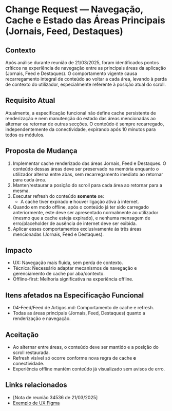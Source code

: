 # Change Request — Navegação, Cache e Estado das Áreas Principais (Jornais, Feed, Destaques)

## Contexto
Após análise durante reunião de 21/03/2025, foram identificados pontos críticos na experiência de navegação entre as principais áreas da aplicação (Jornais, Feed e Destaques). O comportamento vigente causa recarregamento integral de conteúdo ao voltar a cada área, levando à perda de contexto do utilizador, especialmente referente à posição atual do scroll.

## Requisito Atual
Atualmente, a especificação funcional não define cache persistente de renderização e nem manutenção do estado das áreas mencionadas ao alternar ou retornar de outras secções. O conteúdo é sempre recarregado, independentemente da conectividade, expirando após 10 minutos para todos os módulos.

## Proposta de Mudança
1. Implementar cache renderizado das áreas Jornais, Feed e Destaques. O conteúdo dessas áreas deve ser preservado na memória enquanto o utilizador alterna entre abas, sem recarregamento imediato ao retornar para cada área.
2. Manter/restaurar a posição do scroll para cada área ao retornar para a mesma.
3. Executar refresh do conteúdo **somente** se:
   - A cache tiver expirado **e** houver ligação ativa à internet.
4. Quando em modo offline, após o conteúdo já ter sido carregado anteriormente, este deve ser apresentado normalmente ao utilizador (mesmo que a cache esteja expirado), e nenhuma mensagem de erro/placeholder de ausência de internet deve ser exibida.
5. Aplicar esses comportamentos exclusivamente às três áreas mencionadas (Jornais, Feed e Destaques).

## Impacto
- UX: Navegação mais fluida, sem perda de contexto.
- Técnica: Necessário adaptar mecanismos de navegação e gerenciamento de cache por aba/contexto.
- Offline-first: Melhoria significativa na experiência offline.

## Itens afetados na Especificação Funcional
- 04-Feed/Feed de Artigos.md: Comportamento de cache e refresh.
- Todas as áreas principais (Jornais, Feed, Destaques) quanto a renderização e navegação.

## Aceitação
- Ao alternar entre áreas, o conteúdo deve ser mantido e a posição do scroll restaurada.
- Refresh visível só ocorre conforme nova regra de cache **e** conectividade.
- Experiência offline mantém conteúdo já visualizado sem avisos de erro.

## Links relacionados
- [Nota de reunião 34536 de 21/03/2025]
- [Exemplo de UX Figma](https://www.figma.com/design/jWFlJEYGhbSeCSDxLjKHTp/Sapo%E3%83%BB%5BHandoff%5D-Design-Visual)
